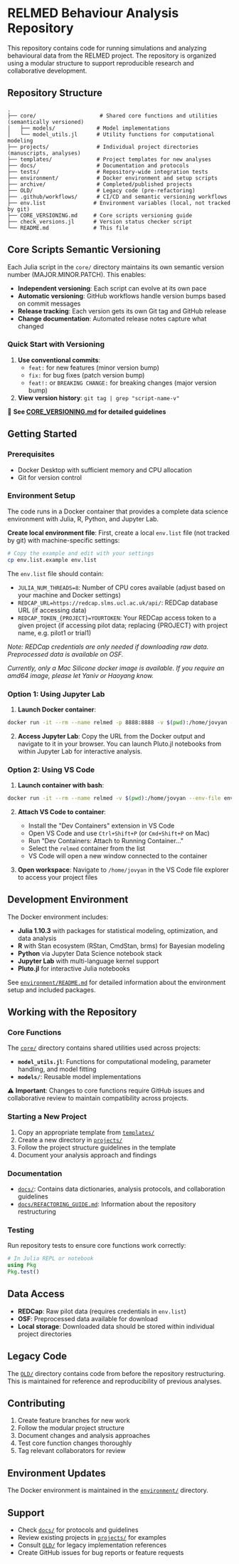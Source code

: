 # RELMED Behaviour Analysis Repository

This repository contains code for running simulations and analyzing behavioural data from the RELMED project. The repository is organized using a modular structure to support reproducible research and collaborative development.

## Repository Structure

```
.
├── core/                    # Shared core functions and utilities (semantically versioned)
│   ├── models/             # Model implementations
│   └── model_utils.jl      # Utility functions for computational modeling
├── projects/               # Individual project directories (manuscripts, analyses)
├── templates/              # Project templates for new analyses
├── docs/                   # Documentation and protocols
├── tests/                  # Repository-wide integration tests
├── environment/            # Docker environment and setup scripts
├── archive/                # Completed/published projects
├── OLD/                    # Legacy code (pre-refactoring)
├── .github/workflows/      # CI/CD and semantic versioning workflows
├── env.list               # Environment variables (local, not tracked by git)
├── CORE_VERSIONING.md     # Core scripts versioning guide
├── check_versions.jl      # Version status checker script
└── README.md              # This file
```

## Core Scripts Semantic Versioning

Each Julia script in the `core/` directory maintains its own semantic version number (MAJOR.MINOR.PATCH). This enables:

- **Independent versioning**: Each script can evolve at its own pace
- **Automatic versioning**: GitHub workflows handle version bumps based on commit messages
- **Release tracking**: Each version gets its own Git tag and GitHub release
- **Change documentation**: Automated release notes capture what changed

### Quick Start with Versioning
1. **Use conventional commits**: 
   - `feat:` for new features (minor version bump)
   - `fix:` for bug fixes (patch version bump)
   - `feat!:` or `BREAKING CHANGE:` for breaking changes (major version bump)
2. **View version history**: `git tag | grep "script-name-v"`

📖 **See [CORE_VERSIONING.md](CORE_VERSIONING.md) for detailed guidelines**

## Getting Started

### Prerequisites

- Docker Desktop with sufficient memory and CPU allocation
- Git for version control

### Environment Setup

The code runs in a Docker container that provides a complete data science environment with Julia, R, Python, and Jupyter Lab. 

**Create local environment file**: First, create a local `env.list` file (not tracked by git) with machine-specific settings:

```bash
# Copy the example and edit with your settings
cp env.list.example env.list
```

The `env.list` file should contain:
- `JULIA_NUM_THREADS=8`: Number of CPU cores available (adjust based on your machine and Docker settings)
- `REDCAP_URL=https://redcap.slms.ucl.ac.uk/api/`: REDCap database URL (if accessing data)
- `REDCAP_TOKEN_{PROJECT}=YOURTOKEN`: Your REDCap access token to a given project (if accessing pilot data; replacing {PROJECT} with project name, e.g. pilot1 or trial1)

*Note: REDCap credentials are only needed if downloading raw data. Preprocessed data is available on OSF.*

*Currently, only a Mac Silicone docker image is available. If you require an amd64 image, please let Yaniv or Haoyang know.*

### Option 1: Using Jupyter Lab

1. **Launch Docker container**:

```bash
docker run -it --rm --name relmed -p 8888:8888 -v $(pwd):/home/jovyan --env-file env.list yanivabir/relmed:v1.12
```

2. **Access Jupyter Lab**: Copy the URL from the Docker output and navigate to it in your browser. You can launch Pluto.jl notebooks from within Jupyter Lab for interactive analysis.

### Option 2: Using VS Code

1. **Launch container with bash**:

```bash
docker run -it --rm --name relmed -v $(pwd):/home/jovyan --env-file env.list yanivabir/relmed:v1.12 /bin/bash
```

2. **Attach VS Code to container**: 
   - Install the "Dev Containers" extension in VS Code
   - Open VS Code and use `Ctrl+Shift+P` (or `Cmd+Shift+P` on Mac)
   - Run "Dev Containers: Attach to Running Container..."
   - Select the `relmed` container from the list
   - VS Code will open a new window connected to the container

3. **Open workspace**: Navigate to `/home/jovyan` in the VS Code file explorer to access your project files

## Development Environment

The Docker environment includes:

- **Julia 1.10.3** with packages for statistical modeling, optimization, and data analysis
- **R** with Stan ecosystem (RStan, CmdStan, brms) for Bayesian modeling  
- **Python** via Jupyter Data Science notebook stack
- **Jupyter Lab** with multi-language kernel support
- **Pluto.jl** for interactive Julia notebooks

See [`environment/README.md`](environment/README.md) for detailed information about the environment setup and included packages.

## Working with the Repository

### Core Functions

The [`core/`](core/) directory contains shared utilities used across projects:
- **`model_utils.jl`**: Functions for computational modeling, parameter handling, and model fitting
- **`models/`**: Reusable model implementations

⚠️ **Important**: Changes to core functions require GitHub issues and collaborative review to maintain compatibility across projects.

### Starting a New Project

1. Copy an appropriate template from [`templates/`](templates/)
2. Create a new directory in [`projects/`](projects/) 
3. Follow the project structure guidelines in the template
4. Document your analysis approach and findings

### Documentation

- [`docs/`](docs/): Contains data dictionaries, analysis protocols, and collaboration guidelines
- [`docs/REFACTORING_GUIDE.md`](docs/REFACTORING_GUIDE.md): Information about the repository restructuring

### Testing

Run repository tests to ensure core functions work correctly:

```julia
# In Julia REPL or notebook
using Pkg
Pkg.test()
```

## Data Access

- **REDCap**: Raw pilot data (requires credentials in `env.list`)
- **OSF**: Preprocessed data available for download
- **Local storage**: Downloaded data should be stored within individual project directories

## Legacy Code

The [`OLD/`](OLD/) directory contains code from before the repository restructuring. This is maintained for reference and reproducibility of previous analyses.

## Contributing

1. Create feature branches for new work
2. Follow the modular project structure
3. Document changes and analysis approaches
4. Test core function changes thoroughly
5. Tag relevant collaborators for review

## Environment Updates

The Docker environment is maintained in the [`environment/`](environment/) directory.

## Support

- Check [`docs/`](docs/) for protocols and guidelines
- Review existing projects in [`projects/`](projects/) for examples
- Consult [`OLD/`](OLD/) for legacy implementation references
- Create GitHub issues for bug reports or feature requests
